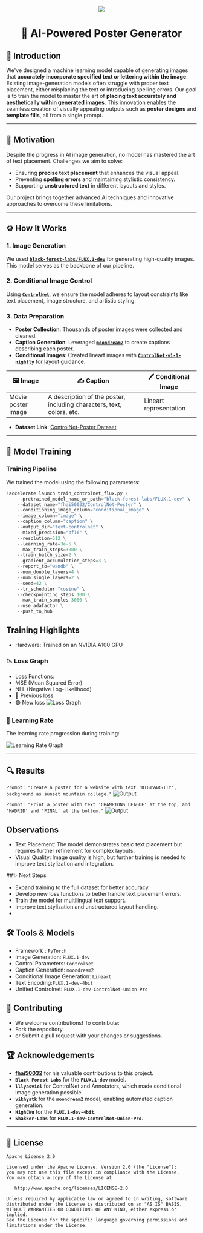 <p align="center">
    <img src="https://readme-typing-svg.demolab.com/?lines=🚀%20Teaching%20Diffusion%20Models%20to%20Write;&font=Fira%20Code&align=center&width=1000&height=80&color=f2m358&vCenter=true&pause=2000&size=40" />
</p>

<h1 align="center">🎨 AI-Powered Poster Generator</h1>

## 🌟 **Introduction**

We've designed a machine learning model capable of generating images that **accurately incorporate specified text or lettering within the image**. Existing image-generation models often struggle with proper text placement, either misplacing the text or introducing spelling errors. Our goal is to train the model to master the art of **placing text accurately and aesthetically within generated images**. This innovation enables the seamless creation of visually appealing outputs such as **poster designs** and **template fills**, all from a single prompt.

---

## 🚀 **Motivation**
Despite the progress in AI image generation, no model has mastered the art of text placement. Challenges we aim to solve:
- Ensuring **precise text placement** that enhances the visual appeal.
- Preventing **spelling errors** and maintaining stylistic consistency.
- Supporting **unstructured text** in different layouts and styles.

Our project brings together advanced AI techniques and innovative approaches to overcome these limitations.

---

## ⚙️ **How It Works**

### **1. Image Generation**
We used **[`black-forest-labs/FLUX.1-dev`](https://huggingface.co/black-forest-labs/FLUX.1-dev)** for generating high-quality images. This model serves as the backbone of our pipeline.

### **2. Conditional Image Control**
Using **[`ControlNet`](https://github.com/lllyasviel/ControlNet)**, we ensure the model adheres to layout constraints like text placement, image structure, and artistic styling.

### **3. Data Preparation**
- **Poster Collection**: Thousands of poster images were collected and cleaned.
- **Caption Generation**: Leveraged **[`moondream2`](https://huggingface.co/vikhyatk/moondream2)** to create captions describing each poster.
- **Conditional Images**: Created lineart images with **[`ControlNet-v1-1-nightly`](https://github.com/lllyasviel/ControlNet-v1-1-nightly/blob/main/README.md#controlnet-11-lineart)** for layout guidance.

| **🖼️ Image**        | **✍️ Caption**                                                             | **🖊️ Conditional Image**     |
|----------------------|---------------------------------------------------------------------------|-------------------------------|
| Movie poster image   | A description of the poster, including characters, text, colors, etc.    | Lineart representation        |

- **Dataset Link**: [ControlNet-Poster Dataset](https://huggingface.co/datasets/fhai50032/ControlNet-Poster)

---

## 🧠 **Model Training**

### **Training Pipeline**
We trained the model using the following parameters:

```python
!accelerate launch train_controlnet_flux.py \
    --pretrained_model_name_or_path="black-forest-labs/FLUX.1-dev" \
    --dataset_name="fhai50032/ControlNet-Poster" \
    --conditioning_image_column="conditional_image" \
    --image_column="image" \
    --caption_column="caption" \
    --output_dir="text-controlnet" \
    --mixed_precision="bf16" \
    --resolution=512 \
    --learning_rate=3e-5 \
    --max_train_steps=3000 \
    --train_batch_size=2 \
    --gradient_accumulation_steps=3 \
    --report_to="wandb" \
    --num_double_layers=4 \
    --num_single_layers=2 \
    --seed=42 \
    --lr_scheduler "cosine" \
    --checkpointing_steps 100 \
    --max_train_samples 3000 \
    --use_adafactor \
    --push_to_hub
```
## Training Highlights
- Hardware: Trained on an NVIDIA A100 GPU
### **📉 Loss Graph**
- Loss Functions:
- MSE (Mean Squared Error)
- NLL (Negative Log-Likelihood)
- 🔵 Previous loss
- 🟢 New loss 
![Loss Graph](test_imgs/loss.jpg)

### **🧭 Learning Rate**
The learning rate progression during training:

![Learning Rate Graph](test_imgs/learning_rate.jpg)

---
  
## 🔍 Results
`Prompt: "Create a poster for a website with text 'DIGIVARSITY', background as sunset mountain college."`
![Output](test_imgs/output.png) 

`Prompt: "Print a poster with text 'CHAMPIONS LEAGUE' at the top, and 'MADRID' and 'FINAL' at the bottom."`
![Output](test_imgs/champions_league.jpg) 

## Observations
- Text Placement: The model demonstrates basic text placement but requires further refinement for complex layouts.
- Visual Quality: Image quality is high, but further training is needed to improve text stylization and integration.
  
##✨ Next Steps

- Expand training to the full dataset for better accuracy.
- Develop new loss functions to better handle text placement errors.
- Train the model for multilingual text support.
- Improve text stylization and unstructured layout handling.
- 
## 🛠️ Tools & Models
- Framework : `PyTorch`
- Image Generation: `FLUX.1-dev`
- Control Parameters: `ControlNet`
- Caption Generation: `moondream2`
- Conditional Image Generation: `Lineart`
- Text Encoding:`FLUX.1-dev-4bit`
- Unified Controlnet: `FLUX.1-dev-ControlNet-Union-Pro`
  
## 🤝 Contributing
- We welcome contributions! To contribute:
- Fork the repository.
- or Submit a pull request with your changes or suggestions.
  
## 🏆 Acknowledgements

- **[fhai50032](https://github.com/IsNoobgrammer)** for his valuable contributions to this project.
- **`Black Forest Labs`** for the **`FLUX.1-dev`** model.  
- **`lllyasviel`** for ControlNet and Annotators, which made conditional image generation possible.  
- **`vikhyatk`** for the **`moondream2`** model, enabling automated caption generation.
- **`HighCWu`** for the **`FLUX.1-dev-4bit`**.
- **`Shakker-Labs`** for **`FLUX.1-dev-ControlNet-Union-Pro`**.

---

## 📜 License

```text
Apache License 2.0

Licensed under the Apache License, Version 2.0 (the "License");
you may not use this file except in compliance with the License.
You may obtain a copy of the License at

   http://www.apache.org/licenses/LICENSE-2.0

Unless required by applicable law or agreed to in writing, software
distributed under the License is distributed on an "AS IS" BASIS,
WITHOUT WARRANTIES OR CONDITIONS OF ANY KIND, either express or implied.
See the License for the specific language governing permissions and
limitations under the License.

